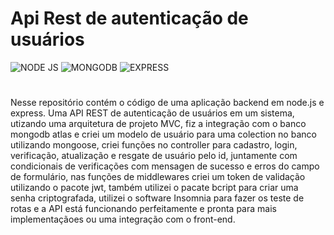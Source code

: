 # Api Rest de autenticação de usuários

<div style='display: inline-block'>
  <img aling='center' alt= 'NODE JS' src='https://img.shields.io/badge/Node.js-43853D?style=for-the-badge&logo=node.js&logoColor=white'/>
  <img aling='center' alt= 'MONGODB' src='https://img.shields.io/badge/MongoDB-4EA94B?style=for-the-badge&logo=mongodb&logoColor=white'/>
  <img aling='center' alt= 'EXPRESS' src='https://img.shields.io/badge/Express.js-404D59?style=for-the-badge'/>
</div><br>

#

Nesse repositório contém o código de uma aplicação backend em node.js e express.
Uma API REST de autenticação de usuários em um sistema, utizando uma arquitetura de projeto MVC, fiz a integração com o banco mongodb atlas
e criei um modelo de usuário para uma colection no banco utilizando mongoose, criei funções no controller para cadastro, login, verificação, 
atualização e resgate de usuário pelo id, juntamente com condicionais de verificações com mensagen de sucesso e erros do campo de formulário, 
nas funções de middlewares criei um token de validação utilizando o pacote jwt, também utilizei o pacate bcript para criar uma senha criptografada, 
utilizei o software Insomnia para fazer os teste de rotas e a API está funcionando perfeitamente e pronta para mais implementaçãoes ou uma integração 
com o front-end.
